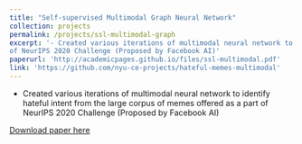 ```yaml
---
title: "Self-supervised Multimodal Graph Neural Network"
collection: projects
permalink: /projects/ssl-multimodal-graph
excerpt: '- Created various iterations of multimodal neural network to identify hateful intent from the large corpus of memes offered as a part
of NeurIPS 2020 Challenge (Proposed by Facebook AI)'
paperurl: 'http://academicpages.github.io/files/ssl-multimodal.pdf'
link: 'https://github.com/nyu-ce-projects/hateful-memes-multimodal'
---
```

- Created various iterations of multimodal neural network to identify hateful intent from the large corpus of memes offered as a part
of NeurIPS 2020 Challenge (Proposed by Facebook AI)

[Download paper here](http://academicpages.github.io/files/ssl-multimodal.pdf)